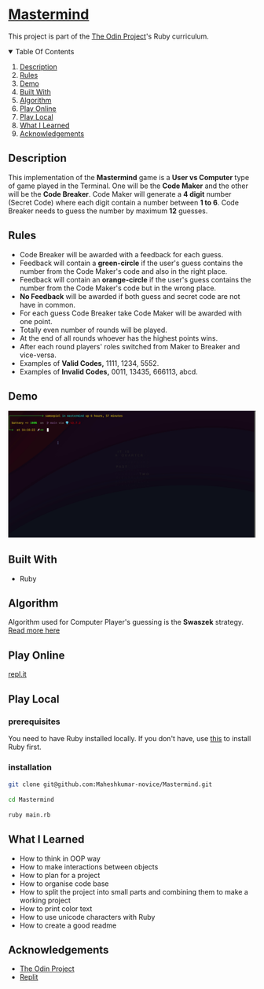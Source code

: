 
# [Mastermind](https://en.wikipedia.org/wiki/Mastermind_(board_game))
This project is part of the [The Odin Project](https://www.theodinproject.com/paths/full-stack-ruby-on-rails/courses/ruby-programming/lessons/mastermind)'s Ruby curriculum.
<details open="open">
  <summary>Table Of Contents</summary>
  <ol>
    <li>
      <a href="#description">Description</a>
    </li>
     <li>
      <a href="#rules">Rules</a>
    </li>
    <li>
      <a href="#demo">Demo</a>
    </li>
    <li>
      <a href="#built-with">Built With</a>
    </li>
    <li>
      <a href="#algorithm">Algorithm</a>
    </li>
    <li>
      <a href="#play-online">Play Online</a>
    </li>
    <li>
      <a href="#play-local">Play Local</a>
    </li>
    <li>
      <a href="#what-i-learned">What I Learned</a>
    </li>
     <li>
      <a href="#acknowledgements">Acknowledgements</a>
    </li>
  </ol>
</details>

## Description
This implementation of the **Mastermind** game is a **User vs Computer** type of game played in the Terminal. One will be the **Code Maker** and the other will be the **Code Breaker**. Code Maker will generate a **4 digit** number (Secret Code) where each digit contain a number between **1 to 6**. Code Breaker needs to guess the number by maximum **12** guesses. 
## Rules
* Code Breaker will be awarded with a feedback for each guess.
* Feedback will contain a **green-circle** if the user's guess contains the number from the Code Maker's code and also in the right place.
* Feedback will contain an **orange-circle** if the user's guess contains the number from the Code Maker's code but in the wrong place.
* **No Feedback** will be awarded if both guess and secret code are not have in common.
* For each guess Code Breaker take Code Maker will be awarded with one point.
* Totally even number of rounds will be played.
* At the end of all rounds whoever has the highest points wins.
* After each round players' roles switched from Maker to Breaker and vice-versa.
* Examples of **Valid Codes,** 1111, 1234, 5552. 
* Examples of **Invalid Codes,** 0011, 13435, 666113, abcd.
## Demo
![Example](./assets/example.gif)
</br>
## Built With
* Ruby
## Algorithm
Algorithm used for Computer Player's guessing is the **Swaszek** strategy. [Read more here](https://puzzling.stackexchange.com/a/8884)
## Play Online
[repl.it](https://replit.com/@TheGeek2/mastermind)
## Play Local
### prerequisites
You need to have Ruby installed locally. If you don't have, use [this](https://www.theodinproject.com/paths/full-stack-ruby-on-rails/courses/ruby-programming/lessons/installing-ruby-ruby-programming) to install Ruby first.
### installation
```sh
git clone git@github.com:Maheshkumar-novice/Mastermind.git
```
```sh
cd Mastermind
```
```sh
ruby main.rb
```
## What I Learned
* How to think in OOP way
* How to make interactions between objects
* How to plan for a project
* How to organise code base
* How to split the project into small parts and combining them to make a working project
* How to print color text
* How to use unicode characters with Ruby
* How to create a good readme
## Acknowledgements
* [The Odin Project](https://theodinproject.com)
* [Replit](https://replit.com)
